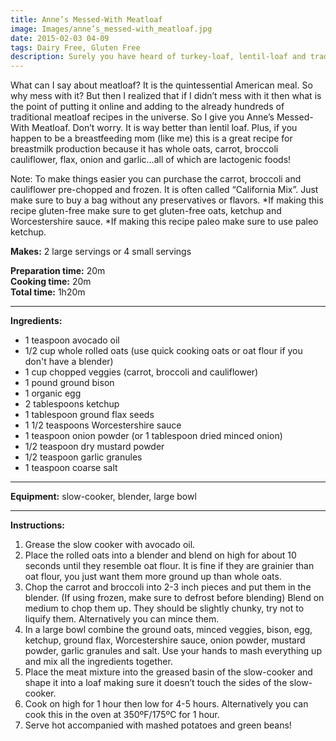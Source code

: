 ```yaml
---
title: Anne’s Messed-With Meatloaf
image: Images/anne’s_messed-with_meatloaf.jpg
date: 2015-02-03 04-09
tags: Dairy Free, Gluten Free
description: Surely you have heard of turkey-loaf, lentil-loaf and traditional beef meatloaf, but have you ever had bison meatloaf? And have you ever had meatloaf chock full of veggies, oats and flax? Well then this is the recipe for you! Delicious and healthy, you’ll never even know the flax was there.
---
```

What can I say about meatloaf? It is the quintessential American meal. So why mess with it? But then I realized that if I didn’t mess with it then what is the point of putting it online and adding to the already hundreds of traditional meatloaf recipes in the universe. So I give you Anne’s Messed-With Meatloaf. Don’t worry. It is way better than lentil loaf. Plus, if you happen to be a breastfeeding mom (like me) this is a great recipe for breastmilk production because it has whole oats, carrot, broccoli cauliflower, flax, onion and garlic…all of which are lactogenic foods!

Note: To make things easier you can purchase the carrot, broccoli and cauliflower pre-chopped and frozen. It is often called “California Mix”. Just make sure to buy a bag without any preservatives or flavors.
*If making this recipe gluten-free make sure to get gluten-free oats, ketchup and Worcestershire sauce.
*If making this recipe paleo make sure to use paleo ketchup.

**Makes:** 2 large servings or 4 small servings

**Preparation time:** 20m  
**Cooking time:** 20m  
**Total time:** 1h20m

---

**Ingredients:**

- 1 teaspoon avocado oil
- 1/2 cup whole rolled oats (use quick cooking oats or oat flour if you don't have a blender)
- 1 cup chopped veggies (carrot, broccoli and cauliflower)
- 1 pound ground bison
- 1 organic egg
- 2 tablespoons ketchup
- 1 tablespoon ground flax seeds
- 1 1/2 teaspoons Worcestershire sauce
- 1 teaspoon onion powder (or 1 tablespoon dried minced onion)
- 1/2 teaspoon dry mustard powder
- 1/2 teaspoon garlic granules
- 1 teaspoon coarse salt


---

**Equipment:** slow-cooker, blender, large bowl

---

**Instructions:**

1. Grease the slow cooker with avocado oil. 
1. Place the rolled oats into a blender and blend on high for about 10 seconds until they resemble oat flour. It is fine if they are grainier than oat flour, you just want them more ground up than whole oats. 
1. Chop the carrot and broccoli into 2-3 inch pieces and put them in the blender. (If using frozen, make sure to defrost before blending) Blend on medium to chop them up. They should be slightly chunky, try not to liquify them. Alternatively you can mince them.
1. In a large bowl combine the ground oats, minced veggies, bison, egg, ketchup, ground flax, Worcestershire sauce, onion powder, mustard powder, garlic granules and salt. Use your hands to mash everything up and mix all the ingredients together. 
1. Place the meat mixture into the greased basin of the slow-cooker and shape it into a loaf making sure it doesn’t touch the sides of the slow-cooker. 
1. Cook on high for 1 hour then low for 4-5 hours. Alternatively you can cook this in the oven at 350ºF/175ºC for 1 hour. 
1. Serve hot accompanied with mashed potatoes and green beans!

